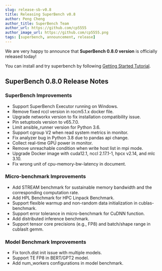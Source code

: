 ```yaml
---
slug: release-sb-v0.8
title: Releasing SuperBench v0.8
author: Peng Cheng
author_title: SuperBench Team
author_url: https://github.com/cp5555
author_image_url: https://github.com/cp5555.png
tags: [superbench, announcement, release]
---
```


We are very happy to announce that **SuperBench 0.8.0 version** is officially released today!

You can install and try superbench by following [Getting Started Tutorial](https://microsoft.github.io/superbenchmark/docs/getting-started/installation).

## SuperBench 0.8.0 Release Notes

### SuperBench Improvements

- Support SuperBench Executor running on Windows.
- Remove fixed rccl version in rocm5.1.x docker file.
- Upgrade networkx version to fix installation compatibility issue.
- Pin setuptools version to v65.7.0.
- Limit ansible_runner version for Python 3.6.
- Support cgroup V2 when read system metrics in monitor.
- Fix analyzer bug in Python 3.8 due to pandas api change.
- Collect real-time GPU power in monitor.
- Remove unreachable condition when write host list in mpi mode.
- Upgrade Docker image with cuda12.1, nccl 2.17.1-1, hpcx v2.14, and mlc 3.10.
- Fix wrong unit of cpu-memory-bw-latency in document.

### Micro-benchmark Improvements

- Add STREAM benchmark for sustainable memory bandwidth and the corresponding computation rate.
- Add HPL Benchmark for HPC Linpack Benchmark.
- Support flexible warmup and non-random data initialization in cublas-benchmark.
- Support error tolerance in micro-benchmark for CuDNN function.
- Add distributed inference benchmark.
- Support tensor core precisions (e.g., FP8) and batch/shape range in cublaslt gemm.

### Model Benchmark Improvements

- Fix torch.dist init issue with multiple models.
- Support TE FP8 in BERT/GPT2 model.
- Add num_workers configurations in model benchmark.
